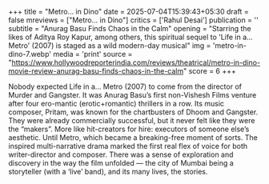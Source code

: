 +++
title = "Metro... in Dino"
date = 2025-07-04T15:39:43+05:30
draft = false
mreviews = ["Metro... in Dino"]
critics = ['Rahul Desai']
publication = ''
subtitle = "Anurag Basu Finds Chaos in the Calm"
opening = "Starring the likes of Aditya Roy Kapur, among others, this spiritual sequel to 'Life in a… Metro' (2007) is staged as a wild modern-day musical"
img = 'metro-in-dino-7.webp'
media = 'print'
source = "https://www.hollywoodreporterindia.com/reviews/theatrical/metro-in-dino-movie-review-anurag-basu-finds-chaos-in-the-calm"
score = 6
+++

Nobody expected Life in a… Metro (2007) to come from the director of Murder and Gangster. It was Anurag Basu’s first non-Vishesh Films venture after four ero-mantic (erotic+romantic) thrillers in a row. Its music composer, Pritam, was known for the chartbusters of Dhoom and Gangster. They were already commercially successful, but it never felt like they were the “makers”. More like hit-creators for hire: executors of someone else’s aesthetic. Until Metro, which became a breaking-free moment of sorts. The inspired multi-narrative drama marked the first real flex of voice for both writer-director and composer. There was a sense of exploration and discovery in the way the film unfolded — the city of Mumbai being a storyteller (with a ‘live’ band), and its many lives, the stories.
